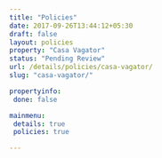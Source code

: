 ```yaml
---
title: "Policies"
date: 2017-09-26T13:44:12+05:30
draft: false
layout: policies
property: "Casa Vagator"
status: "Pending Review"
url: /details/policies/casa-vagator/
slug: "casa-vagator/"

propertyinfo:
 done: false

mainmenu:
 details: true
 policies: true

---
```


